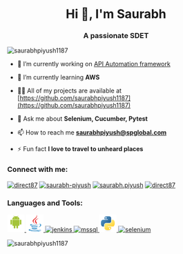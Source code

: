 <h1 align="center">Hi 👋, I'm Saurabh</h1>
<h3 align="center">A passionate SDET</h3>

<p align="left"> <img src="https://komarev.com/ghpvc/?username=saurabhpiyush1187&label=Profile%20views&color=0e75b6&style=flat" alt="saurabhpiyush1187" /> </p>

- 🔭 I’m currently working on [API Automation framework](https://github.com/saurabhpiyush1187/webapp_api_framework)

- 🌱 I’m currently learning **AWS**

- 👨‍💻 All of my projects are available at [https://github.com/saurabhpiyush1187](https://github.com/saurabhpiyush1187)

- 💬 Ask me about **Selenium, Cucumber, Pytest**

- 📫 How to reach me **saurabhpiyush@spglobal.com**

- ⚡ Fun fact **I love to travel to unheard places**

<h3 align="left">Connect with me:</h3>
<p align="left">
<a href="https://twitter.com/direct87" target="blank"><img align="center" src="https://cdn.jsdelivr.net/npm/simple-icons@3.0.1/icons/twitter.svg" alt="direct87" height="30" width="40" /></a>
<a href="https://linkedin.com/in/saurabh-piyush" target="blank"><img align="center" src="https://cdn.jsdelivr.net/npm/simple-icons@3.0.1/icons/linkedin.svg" alt="saurabh-piyush" height="30" width="40" /></a>
<a href="https://fb.com/saurabh.piyush" target="blank"><img align="center" src="https://cdn.jsdelivr.net/npm/simple-icons@3.0.1/icons/facebook.svg" alt="saurabh.piyush" height="30" width="40" /></a>
<a href="https://www.hackerrank.com/direct87" target="blank"><img align="center" src="https://cdn.jsdelivr.net/npm/simple-icons@3.0.1/icons/hackerrank.svg" alt="direct87" height="30" width="40" /></a>
</p>

<h3 align="left">Languages and Tools:</h3>
<p align="left"> <a href="https://developer.android.com" target="_blank"> <img src="https://raw.githubusercontent.com/devicons/devicon/master/icons/android/android-original-wordmark.svg" alt="android" width="40" height="40"/> </a> <a href="https://www.java.com" target="_blank"> <img src="https://raw.githubusercontent.com/devicons/devicon/master/icons/java/java-original.svg" alt="java" width="40" height="40"/> </a> <a href="https://www.jenkins.io" target="_blank"> <img src="https://www.vectorlogo.zone/logos/jenkins/jenkins-icon.svg" alt="jenkins" width="40" height="40"/> </a> <a href="https://www.microsoft.com/en-us/sql-server" target="_blank"> <img src="https://cdn.worldvectorlogo.com/logos/microsoft-sql-server.svg" alt="mssql" width="40" height="40"/> </a> <a href="https://www.python.org" target="_blank"> <img src="https://raw.githubusercontent.com/devicons/devicon/master/icons/python/python-original.svg" alt="python" width="40" height="40"/> </a> <a href="https://www.selenium.dev" target="_blank"> <img src="https://raw.githubusercontent.com/detain/svg-logos/780f25886640cef088af994181646db2f6b1a3f8/svg/selenium-logo.svg" alt="selenium" width="40" height="40"/> </a> </p>

<p><img align="center" src="https://github-readme-stats.vercel.app/api/top-langs?username=saurabhpiyush1187&show_icons=true&locale=en&layout=compact" alt="saurabhpiyush1187" /></p>

